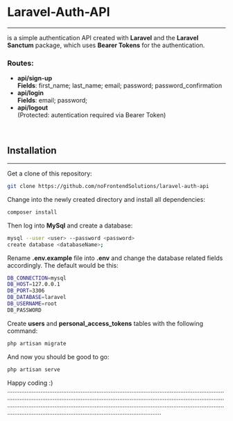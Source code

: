 # Laravel-Auth-API

---
is a simple authentication API created with **Laravel** and the **Laravel Sanctum** package, which uses **Bearer Tokens** for the authentication.

### Routes:
- **api/sign-up**  
**Fields**: first_name; last_name; email; password; password_confirmation 
- **api/login** <br>
**Fields**: email; password; 
- **api/logout** <br>
(Protected: autentication required via Bearer Token)
<br>

## Installation

---

Get a clone of this repository:
```bash
git clone https://github.com/noFrontendSolutions/laravel-auth-api
```
Change into the newly created directory and install all dependencies:

```bash
composer install
```

Then log into **MySql** and create a database:

```bash
mysql --user <user> --password <password>
create database <databaseName>;
```

Rename **.env.example** file into **.env** and change the database related fields accordingly. The default would be this:
```bash
DB_CONNECTION=mysql
DB_HOST=127.0.0.1
DB_PORT=3306
DB_DATABASE=laravel
DB_USERNAME=root
DB_PASSWORD
```
Create **users** and **personal_access_tokens** tables with the following command:
```bash
php artisan migrate
```
And now you should be good to go:
```bash
php artisan serve
```


Happy coding :)
............................................................................................................................................................................................................................................................................................................................................................................................................................................................................
